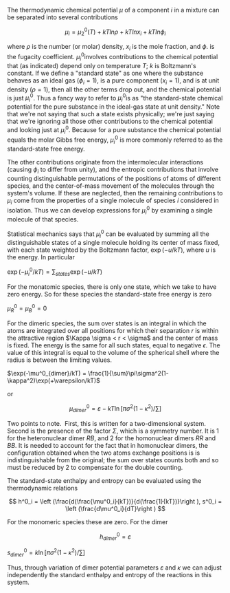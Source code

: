 

The thermodynamic chemical potential $\mu$ of a component *i* in a mixture can be separated into several contributions

$$
\mu_i = \mu^0_2(T) + kT ln\rho + kT lnx_i + kT ln\phi_i
$$


where $\rho$ is the number (or molar) density, $x_i$ is the mole fraction, and $\phi.$ is the fugacity coefficient. $\mu^0_i$involves contributions to the chemical potential that (as indicated) depend only on temperature $T$; $k$ is Boltzmann's constant. If we define a &quot;standard state&quot; as one where the substance behaves as an ideal gas $(\phi_i = 1)$, is a pure component $(x_i = 1)$, and is at unit density $(\rho = 1)$, then all the other terms drop out, and the chemical potential is just $\mu^0_i$.  Thus a fancy way to refer to $\mu^0_i$is as &quot;the standard-state chemical potential for the pure substance in the ideal-gas state at unit density.&quot;  Note that we're not saying that such a state exists physically; we're just saying that we're ignoring all those other contributions to the chemical potential and looking just at $\mu^0_i$.  Because for a pure substance the chemical potential equals the molar Gibbs free energy, $\mu^0_i$ is more commonly referred to as the standard-state  free energy.

The other contributions originate from the intermolecular interactions (causing $\phi_i$ to differ from unity), and the entropic contributions that involve counting distinguishable permutations of the positions of atoms of different species, and the center-of-mass movement of the molecules through the system's volume. If these are neglected, then the remaining contributions to $\mu_i$ come from the properties of a single molecule of species *i* considered in isolation.  Thus we can develop expressions for $\mu^0_i$ by examining a single molecule of that species.

Statistical mechanics says that $\mu^0_i$ can be evaluated by summing all the distinguishable states of a single molecule holding its center of mass fixed, with each state weighted by the Boltzmann factor, $\exp(-u/kT)$, where *u* is the energy.  In particular

$\exp(-\mu^0_i/kT) = \sum_{states}\exp(-u/kT)$


For the monatomic species, there is only one state, which we take to have zero energy.  So for these species the standard-state free energy is zero

$\mu^0_R = \mu^0_B = 0$


For the dimeric species, the sum over states is an integral in which the atoms are integrated over all positions for which their separation *r* is within the attractive region $\Kappa \sigma < r < \sigma$ and the center of mass is fixed.  The energy is the same for all such states, equal to negative $\epsilon$.  The value of this integral is equal to the volume of the spherical shell where the radius is between the limiting values.

$\exp(-\mu^0_{dimer}/kT) = \frac{1}{\sum}\pi\sigma^2(1-\kappa^2)\exp(+\varepsilon/kT)$


or

$$
\mu^0_{dimer} = \varepsilon - kT \ln \left [\pi\sigma^2(1-\kappa^2)/\sum \right ]
$$



Two points to note.&nbsp;&nbsp;First, this is written for a two-dimensional system.  Second is the presence of the factor $\Sigma$, which is a symmetry number.  It is 1 for the heteronuclear dimer *RB*, and 2 for the homonuclear dimers *RR* and *BB*.  It is needed to account for the fact that in homonuclear dimers, the configuration obtained when the two atoms exchange positions is is indistinguishable from the original; the sum over states counts both and so must be reduced by 2 to compensate for the double counting.

The standard-state enthalpy and entropy can be evaluated using the thermodynamic relations

$$
h^0_i = \left (\frac{d(\frac{\mu^0_i}{kT})}{d(\frac{1}{kT})}\right ),  s^0_i = \left (\frac{d\mu^0_i}{dT}\right )
$$



For the monomeric species these are zero.  For the dimer

$$
h^0_{dimer} = \varepsilon
$$


$s^0_{dimer} = k \ln \left [\pi\sigma^2(1-\kappa^2)/\sum \right ]$


Thus, through variation of dimer potential parameters $\varepsilon$ and $\kappa$ we can adjust independently the standard enthalpy and entropy of the reactions in this system.